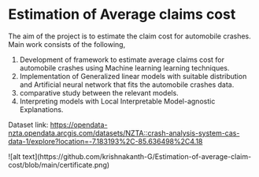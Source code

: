 # Estimation of Average claims cost

The aim of the project is to estimate the claim cost for automobile crashes. Main work consists of the following,
1. Development of framework to estimate average claims cost for automobile crashes using Machine learning learning techniques.
2. Implementation of Generalized linear models with suitable distribution and Artificial
neural network that fits the automobile crashes data.
3. comparative study between the relevant models.
4. Interpreting models with Local Interpretable Model-agnostic Explanations.

Dataset link: https://opendata-nzta.opendata.arcgis.com/datasets/NZTA::crash-analysis-system-cas-data-1/explore?location=-7.183193%2C-85.636498%2C4.18

<p>![alt text](https://github.com/krishnakanth-G/Estimation-of-average-claim-cost/blob/main/certificate.png)</p>

